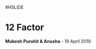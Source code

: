#HSLIDE

# 12 Factor

<span class="primary"><strong>Mukesh Purohit & Anusha </strong></span> - 19 April 2018